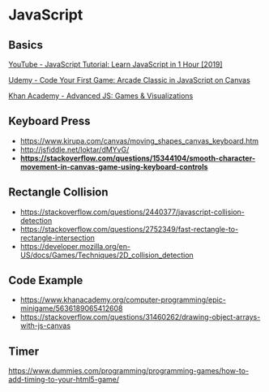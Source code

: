 # JavaScript

## Basics 

[YouTube - JavaScript Tutorial: Learn JavaScript in 1 Hour [2019]](https://www.youtube.com/watch?v=W6NZfCO5SIk)

[Udemy - Code Your First Game: Arcade Classic in JavaScript on Canvas](https://www.udemy.com/code-your-first-game/)

[Khan Academy - Advanced JS: Games & Visualizations
](https://www.khanacademy.org/computing/computer-programming/programming-games-visualizations)

## Keyboard Press 

- https://www.kirupa.com/canvas/moving_shapes_canvas_keyboard.htm
- http://jsfiddle.net/loktar/dMYvG/
- **https://stackoverflow.com/questions/15344104/smooth-character-movement-in-canvas-game-using-keyboard-controls**

## Rectangle Collision 

- https://stackoverflow.com/questions/2440377/javascript-collision-detection
- https://stackoverflow.com/questions/2752349/fast-rectangle-to-rectangle-intersection
- https://developer.mozilla.org/en-US/docs/Games/Techniques/2D_collision_detection

## Code Example 

- https://www.khanacademy.org/computer-programming/epic-minigame/5636189065412608
- https://stackoverflow.com/questions/31460262/drawing-object-arrays-with-js-canvas


## Timer 

https://www.dummies.com/programming/programming-games/how-to-add-timing-to-your-html5-game/
